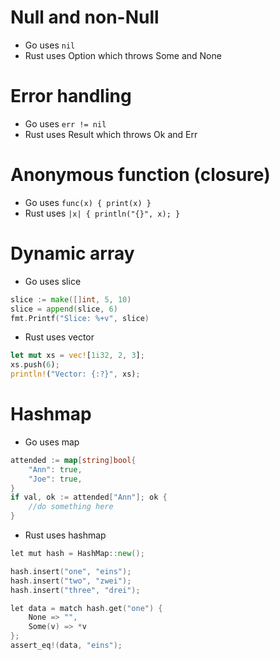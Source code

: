 Null and non-Null
=====
* Go uses `nil`
* Rust uses Option<T> which throws Some and None

Error handling
=====
* Go uses `err != nil`
* Rust uses Result<T> which throws Ok and Err

Anonymous function (closure)
=====
* Go uses `func(x) { print(x) }`
* Rust uses `|x| { println("{}", x); }`

Dynamic array
=====
* Go uses slice
```go
slice := make([]int, 5, 10)
slice = append(slice, 6)
fmt.Printf("Slice: %+v", slice)
```
* Rust uses vector
```rust
let mut xs = vec![1i32, 2, 3];
xs.push(6);
println!("Vector: {:?}", xs);
```

Hashmap
=====
* Go uses map
```go
attended := map[string]bool{
    "Ann": true,
    "Joe": true,
}
if val, ok := attended["Ann"]; ok {
    //do something here
}
```
* Rust uses hashmap
```go
let mut hash = HashMap::new();

hash.insert("one", "eins");
hash.insert("two", "zwei");
hash.insert("three", "drei");

let data = match hash.get("one") {
    None => "",
    Some(v) => *v
};
assert_eq!(data, "eins");
```

